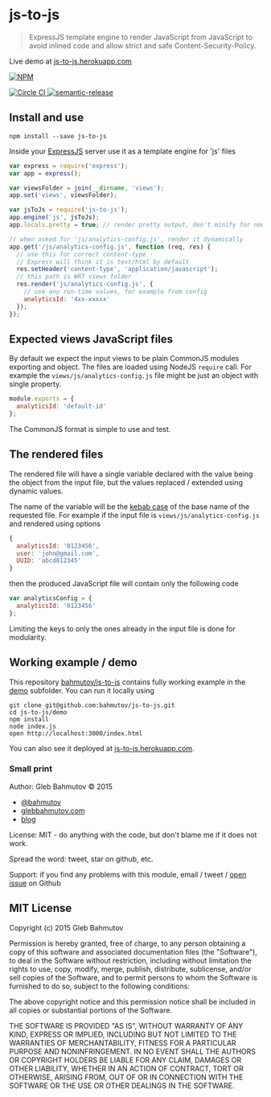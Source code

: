 # js-to-js

> ExpressJS template engine to render JavaScript from JavaScript
> to avoid inlined code and allow strict and safe Content-Security-Policy.

Live demo at [js-to-js.herokuapp.com](http://js-to-js.herokuapp.com/)

[![NPM][js-to-js-icon] ][js-to-js-url]

[![Circle CI][ci-badge] ][ci-url]
[![semantic-release][semantic-image] ][semantic-url]

[js-to-js-icon]: https://nodei.co/npm/js-to-js.png?downloads=true
[js-to-js-url]: https://npmjs.org/package/js-to-js
[ci-badge]: https://circleci.com/gh/bahmutov/js-to-js.svg?style=svg
[ci-url]: https://circleci.com/gh/bahmutov/js-to-js
[semantic-image]: https://img.shields.io/badge/%20%20%F0%9F%93%A6%F0%9F%9A%80-semantic--release-e10079.svg
[semantic-url]: https://github.com/semantic-release/semantic-release

## Install and use

    npm install --save js-to-js

Inside your [ExpressJS][express] server use it as a template engine for 'js' files

```js
var express = require('express');
var app = express();

var viewsFolder = join(__dirname, 'views');
app.set('views', viewsFolder);

var jsToJs = require('js-to-js');
app.engine('js', jsToJs);
app.locals.pretty = true; // render pretty output, don't minify for now

// when asked for 'js/analytics-config.js', render it dynamically
app.get('/js/analytics-config.js', function (req, res) {
  // use this for correct content-type -
  // Express will think it is text/html by default
  res.setHeader('content-type', 'application/javascript');
  // this path is WRT views folder
  res.render('js/analytics-config.js', {
    // use any run-time values, for example from config
    analyticsId: '4xx-xxxxx'
  });
});
```

[express]: http://expressjs.com/

## Expected views JavaScript files

By default we expect the input views to be plain CommonJS modules exporting and object.
The files are loaded using NodeJS `require` call. For example the `views/js/analytics-config.js`
file might be just an object with single property.

```js
module.exports = {
  analyticsId: 'default-id'
};
```

The CommonJS format is simple to use and test.

## The rendered files

The rendered file will have a single variable declared with the value being the object
from the input file, but the values replaced / extended using dynamic values.

The name of the variable will be the [kebab case][kebab] of the base name of the requested file.
For example if the input file is `views/js/analytics-config.js` and rendered using options

```js
{
  analyticsId: '0123456',
  user: 'john@gmail.com',
  UUID: 'abcd012345'
}
```

then the produced JavaScript file will contain only the following code

```js
var analyticsConfig = {
  analyticsId: '0123456'
};
```

Limiting the keys to only the ones already in the input file is done for modularity.

[kebab]: https://lodash.com/docs#kebabCase

## Working example / demo

This repository [bahmutov/js-to-js][repo] contains fully working example in the
[demo][demo folder] subfolder. You can run it locally using

    git clone git@github.com:bahmutov/js-to-js.git
    cd js-to-js/demo
    npm install
    node index.js
    open http://localhost:3000/index.html

You can also see it deployed at [js-to-js.herokuapp.com][deployed].

[repo]: https://github.com/bahmutov/js-to-js
[demo folder]: https://github.com/bahmutov/js-to-js/tree/master/demo
[deployed]: http://js-to-js.herokuapp.com/

### Small print

Author: Gleb Bahmutov &copy; 2015

* [@bahmutov](https://twitter.com/bahmutov)
* [glebbahmutov.com](http://glebbahmutov.com)
* [blog](http://glebbahmutov.com/blog/)

License: MIT - do anything with the code, but don't blame me if it does not work.

Spread the word: tweet, star on github, etc.

Support: if you find any problems with this module, email / tweet /
[open issue](https://github.com/bahmutov/js-to-js/issues) on Github

## MIT License

Copyright (c) 2015 Gleb Bahmutov

Permission is hereby granted, free of charge, to any person
obtaining a copy of this software and associated documentation
files (the "Software"), to deal in the Software without
restriction, including without limitation the rights to use,
copy, modify, merge, publish, distribute, sublicense, and/or sell
copies of the Software, and to permit persons to whom the
Software is furnished to do so, subject to the following
conditions:

The above copyright notice and this permission notice shall be
included in all copies or substantial portions of the Software.

THE SOFTWARE IS PROVIDED "AS IS", WITHOUT WARRANTY OF ANY KIND,
EXPRESS OR IMPLIED, INCLUDING BUT NOT LIMITED TO THE WARRANTIES
OF MERCHANTABILITY, FITNESS FOR A PARTICULAR PURPOSE AND
NONINFRINGEMENT. IN NO EVENT SHALL THE AUTHORS OR COPYRIGHT
HOLDERS BE LIABLE FOR ANY CLAIM, DAMAGES OR OTHER LIABILITY,
WHETHER IN AN ACTION OF CONTRACT, TORT OR OTHERWISE, ARISING
FROM, OUT OF OR IN CONNECTION WITH THE SOFTWARE OR THE USE OR
OTHER DEALINGS IN THE SOFTWARE.

